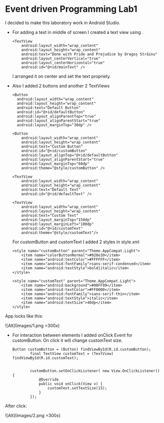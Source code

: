 # Event driven Programming Lab1

I decided to make this laboratory work in Android Studio.
- For adding a text in middle of screen I created a text view using <TextView>.

    ```
    <TextView
        android:layout_width="wrap_content"
        android:layout_height="wrap_content"
        android:text="Done with Pride and Prejudice by Dragoș Străinu"
        android:layout_centerVertical="true"
        android:layout_centerHorizontal="true"
        android:id="@+id/mainText" />
    ```
  I arranged it on center and set the text propriety.

- Also I added 2 buttons and another 2 TextViews

  ```
  <Button
    android:layout_width="wrap_content"
    android:layout_height="wrap_content"
    android:text="Default Button"
    android:id="@+id/defaultButton"
    android:layout_alignParentTop="true"
    android:layout_alignParentStart="true"
    android:layout_marginTop="30dp" />

  <Button
      android:layout_width="wrap_content"
      android:layout_height="wrap_content"
      android:text="Custom Button"
      android:id="@+id/customButton"
      android:layout_alignTop="@+id/defaultButton"
      android:layout_alignParentStart="true"
      android:layout_marginTop="60dp"
      android:theme="@style/customButton" />

  <TextView
      android:layout_width="wrap_content"
      android:layout_height="wrap_content"
      android:text="Default Text"
      android:id="@+id/defaultText" />

  <TextView
      android:layout_width="wrap_content"
      android:layout_height="wrap_content"
      android:text="Custom Text"
      android:layout_marginTop="150dp"
      android:layout_marginLeft="100dp"
      android:id="@+id/customText"
      android:theme="@style/customText"/>
  ```

  For customButton and customText I added 2 styles in style.xml

  ```
  <style name="customButton" parent="Theme.AppCompat.Light">
      <item name="colorButtonNormal">#020e39</item>
      <item name="android:textColor">#FFFFFF</item>
      <item name="android:fontFamily">sans-serif-condensed</item>
      <item name="android:textStyle">bold|italic</item>
  </style>

  <style name="customText" parent="Theme.AppCompat.Light">
      <item name="android:background">#00FF99</item>
      <item name="android:textColor">#FF0000</item>
      <item name="android:fontFamily">sans-serif-thin</item>
      <item name="android:textStyle">italic</item>
      <item name="android:textSize">40dp</item>
  </style>
  ```

App locks like this:

  ![Alt](images/1.png =300x)

- For interaction between elements I added onClick Event for customButton. On click it will change customText size.

  ```
  Button customButton = (Button) findViewById(R.id.customButton);
          final TextView customText = (TextView) findViewById(R.id.customText);


          customButton.setOnClickListener( new View.OnClickListener() {
              @Override
              public void onClick(View v) {
                  customText.setTextSize(15);
              }
          });
  ```

After click:

  ![Alt](images/2.png =300x)
